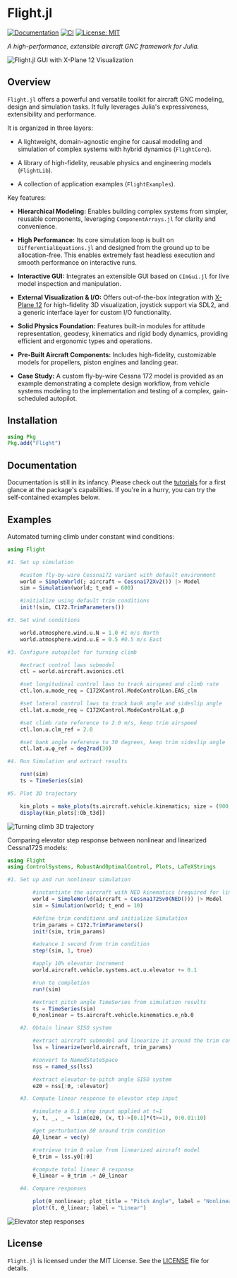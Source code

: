 # Flight.jl

[![Documentation](https://img.shields.io/badge/docs-dev-blue.svg)](https://e271828e.github.io/Flight.jl/dev/)
[![CI](https://github.com/e271828e/Flight.jl/actions/workflows/CI.yml/badge.svg)](https://github.com/e271828e/Flight.jl/actions/workflows/CI.yml)
[![License: MIT](https://img.shields.io/badge/License-MIT-yellow.svg)](https://opensource.org/licenses/MIT)


*A high-performance, extensible aircraft GNC framework for Julia.*

![Flight.jl GUI with X-Plane 12 Visualization](docs/src/assets/front.png?raw=true)

## Overview

`Flight.jl` offers a powerful and versatile toolkit for aircraft GNC modeling, design and simulation
tasks. It fully leverages Julia's expressiveness, extensibility and performance.

It is organized in three layers:

- A lightweight, domain-agnostic engine for causal modeling and simulation of
  complex systems with hybrid dynamics (`FlightCore`).

- A library of high-fidelity, reusable physics and engineering models (`FlightLib`).

- A collection of application examples (`FlightExamples`).

Key features:

*   **Hierarchical Modeling:** Enables building complex systems from simpler, reusable components,
    leveraging `ComponentArrays.jl` for clarity and convenience.

*   **High Performance:** Its core simulation loop is built on `DifferentialEquations.jl` and
    designed from the ground up to be allocation-free. This enables extremely fast headless
    execution and smooth performance on interactive runs.

*   **Interactive GUI:** Integrates an extensible GUI based on `CImGui.jl` for live model
    inspection and manipulation.

*   **External Visualization & I/O:** Offers out-of-the-box integration with [X-Plane
    12](https://www.x-plane.com/desktop/try-it/) for high-fidelity 3D visualization, joystick
    support via SDL2, and a generic interface layer for custom I/O functionality.

*   **Solid Physics Foundation:** Features built-in modules for attitude representation, geodesy,
    kinematics and rigid body dynamics, providing efficient and ergonomic types and operations.

*   **Pre-Built Aircraft Components:** Includes high-fidelity, customizable models for propellers,
    piston engines and landing gear.

*   **Case Study:** A custom fly-by-wire Cessna 172 model is provided as an example demonstrating a
    complete design workflow, from vehicle systems modeling to the implementation and testing of a
    complex, gain-scheduled autopilot.


## Installation

```julia
using Pkg
Pkg.add("Flight")
```

## Documentation

Documentation is still in its infancy. Please check out the [tutorials](https://e271828e.github.io/Flight.jl/dev/tutorials/tutorial01/tutorial01/)
for a first glance at the package's capabilities. If you're in a hurry, you can try the self-contained examples below.


## Examples
Automated turning climb under constant wind conditions:

```julia
using Flight

#1. Set up simulation

    #custom fly-by-wire Cessna172 variant with default environment
    world = SimpleWorld(; aircraft = Cessna172Xv2()) |> Model
    sim = Simulation(world; t_end = 600)

    #initialize using default trim conditions
    init!(sim, C172.TrimParameters())

#3. Set wind conditions

    world.atmosphere.wind.u.N = 1.0 #1 m/s North
    world.atmosphere.wind.u.E = 0.5 #0.5 m/s East

#3. Configure autopilot for turning climb

    #extract control laws submodel
    ctl = world.aircraft.avionics.ctl

    #set longitudinal control laws to track airspeed and climb rate
    ctl.lon.u.mode_req = C172XControl.ModeControlLon.EAS_clm

    #set lateral control laws to track bank angle and sideslip angle
    ctl.lat.u.mode_req = C172XControl.ModeControlLat.φ_β

    #set climb rate reference to 2.0 m/s, keep trim airspeed
    ctl.lon.u.clm_ref = 2.0

    #set bank angle reference to 30 degrees, keep trim sideslip angle
    ctl.lat.u.φ_ref = deg2rad(30)

#4. Run Simulation and extract results

    run!(sim)
    ts = TimeSeries(sim)

#5. Plot 3D trajectory

    kin_plots = make_plots(ts.aircraft.vehicle.kinematics; size = (900, 600))
    display(kin_plots[:Ob_t3d])
```
![Turning climb 3D trajectory](docs/src/assets/turning_climb_3d.png?raw=true)


Comparing elevator step response between nonlinear and linearized Cessna172S models:
```julia
using Flight
using ControlSystems, RobustAndOptimalControl, Plots, LaTeXStrings

#1. Set up and run nonlinear simulation

        #instantiate the aircraft with NED kinematics (required for linearization)
        world = SimpleWorld(aircraft = Cessna172Sv0(NED())) |> Model
        sim = Simulation(world; t_end = 10)

        #define trim conditions and initialize Simulation
        trim_params = C172.TrimParameters()
        init!(sim, trim_params)

        #advance 1 second from trim condition
        step!(sim, 1, true)

        #apply 10% elevator increment
        world.aircraft.vehicle.systems.act.u.elevator += 0.1

        #run to completion
        run!(sim)

        #extract pitch angle TimeSeries from simulation results
        ts = TimeSeries(sim)
        θ_nonlinear = ts.aircraft.vehicle.kinematics.e_nb.θ

    #2. Obtain linear SISO system

        #extract aircraft submodel and linearize it around the trim condition
        lss = linearize(world.aircraft, trim_params)

        #convert to NamedStateSpace
        nss = named_ss(lss)

        #extract elevator-to-pitch angle SISO system
        e2θ = nss[:θ, :elevator]

    #3. Compute linear response to elevator step input

        #simulate a 0.1 step input applied at t=1
        y, t, _, _ = lsim(e2θ, (x, t)->[0.1]*(t>=1), 0:0.01:10)

        #get perturbation Δθ around trim condition
        Δθ_linear = vec(y)

        #retrieve trim θ value from linearized aircraft model
        θ_trim = lss.y0[:θ]

        #compute total linear θ response
        θ_linear = θ_trim .+ Δθ_linear

    #4. Compare responses

        plot(θ_nonlinear; plot_title = "Pitch Angle", label = "Nonlinear", ylabel=L"$\theta \ (rad)$") |> display
        plot!(t, θ_linear; label = "Linear")
```
![Elevator step responses](docs/src/assets/elevator_step_response.png?raw=true)

## License

`Flight.jl` is licensed under the MIT License. See the [LICENSE](LICENSE) file for details.
